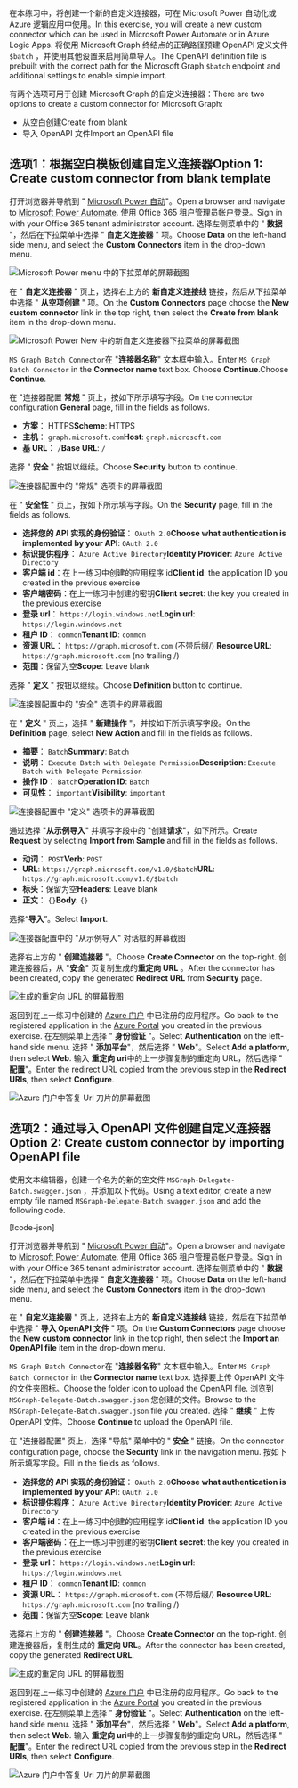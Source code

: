 <!-- markdownlint-disable MD002 MD041 -->

<span data-ttu-id="540e4-101">在本练习中，将创建一个新的自定义连接器，可在 Microsoft Power 自动化或 Azure 逻辑应用中使用。</span><span class="sxs-lookup"><span data-stu-id="540e4-101">In this exercise, you will create a new custom connector which can be used in Microsoft Power Automate or in Azure Logic Apps.</span></span> <span data-ttu-id="540e4-102">将使用 Microsoft Graph 终结点的正确路径预建 OpenAPI 定义文件 `$batch` ，并使用其他设置来启用简单导入。</span><span class="sxs-lookup"><span data-stu-id="540e4-102">The OpenAPI definition file is prebuilt with the correct path for the Microsoft Graph `$batch` endpoint and additional settings to enable simple import.</span></span>

<span data-ttu-id="540e4-103">有两个选项可用于创建 Microsoft Graph 的自定义连接器：</span><span class="sxs-lookup"><span data-stu-id="540e4-103">There are two options to create a custom connector for Microsoft Graph:</span></span>

- <span data-ttu-id="540e4-104">从空白创建</span><span class="sxs-lookup"><span data-stu-id="540e4-104">Create from blank</span></span>
- <span data-ttu-id="540e4-105">导入 OpenAPI 文件</span><span class="sxs-lookup"><span data-stu-id="540e4-105">Import an OpenAPI file</span></span>

## <a name="option-1-create-custom-connector-from-blank-template"></a><span data-ttu-id="540e4-106">选项1：根据空白模板创建自定义连接器</span><span class="sxs-lookup"><span data-stu-id="540e4-106">Option 1: Create custom connector from blank template</span></span>

<span data-ttu-id="540e4-107">打开浏览器并导航到 " [Microsoft Power 自动](https://flow.microsoft.com)"。</span><span class="sxs-lookup"><span data-stu-id="540e4-107">Open a browser and navigate to [Microsoft Power Automate](https://flow.microsoft.com).</span></span> <span data-ttu-id="540e4-108">使用 Office 365 租户管理员帐户登录。</span><span class="sxs-lookup"><span data-stu-id="540e4-108">Sign in with your Office 365 tenant administrator account.</span></span> <span data-ttu-id="540e4-109">选择左侧菜单中的 " **数据** "，然后在下拉菜单中选择 " **自定义连接器** " 项。</span><span class="sxs-lookup"><span data-stu-id="540e4-109">Choose **Data** on the left-hand side menu, and select the **Custom Connectors** item in the drop-down menu.</span></span>

![Microsoft Power menu 中的下拉菜单的屏幕截图](./images/custom-connectors.png)

<span data-ttu-id="540e4-111">在 " **自定义连接器** " 页上，选择右上方的 **新自定义连接线** 链接，然后从下拉菜单中选择 " **从空项创建** " 项。</span><span class="sxs-lookup"><span data-stu-id="540e4-111">On the **Custom Connectors** page choose the **New custom connector** link in the top right, then select the **Create from blank** item in the drop-down menu.</span></span>

![Microsoft Power New 中的新自定义连接器下拉菜单的屏幕截图](./images/new-connector.png)

<span data-ttu-id="540e4-113">`MS Graph Batch Connector`在 "**连接器名称**" 文本框中输入。</span><span class="sxs-lookup"><span data-stu-id="540e4-113">Enter `MS Graph Batch Connector` in the **Connector name** text box.</span></span> <span data-ttu-id="540e4-114">Choose **Continue**.</span><span class="sxs-lookup"><span data-stu-id="540e4-114">Choose **Continue**.</span></span>

<span data-ttu-id="540e4-115">在 "连接器配置 **常规** " 页上，按如下所示填写字段。</span><span class="sxs-lookup"><span data-stu-id="540e4-115">On the connector configuration **General** page, fill in the fields as follows.</span></span>

- <span data-ttu-id="540e4-116">**方案**： HTTPS</span><span class="sxs-lookup"><span data-stu-id="540e4-116">**Scheme**: HTTPS</span></span>
- <span data-ttu-id="540e4-117">**主机**： `graph.microsoft.com`</span><span class="sxs-lookup"><span data-stu-id="540e4-117">**Host**: `graph.microsoft.com`</span></span>
- <span data-ttu-id="540e4-118">**基 URL**： `/`</span><span class="sxs-lookup"><span data-stu-id="540e4-118">**Base URL**: `/`</span></span>

<span data-ttu-id="540e4-119">选择 " **安全** " 按钮以继续。</span><span class="sxs-lookup"><span data-stu-id="540e4-119">Choose **Security** button to continue.</span></span>

![连接器配置中的 "常规" 选项卡的屏幕截图](./images/general-tab.png)

<span data-ttu-id="540e4-121">在 " **安全性** " 页上，按如下所示填写字段。</span><span class="sxs-lookup"><span data-stu-id="540e4-121">On the **Security** page, fill in the fields as follows.</span></span>

- <span data-ttu-id="540e4-122">**选择您的 API 实现的身份验证**： `OAuth 2.0`</span><span class="sxs-lookup"><span data-stu-id="540e4-122">**Choose what authentication is implemented by your API**: `OAuth 2.0`</span></span>
- <span data-ttu-id="540e4-123">**标识提供程序**： `Azure Active Directory`</span><span class="sxs-lookup"><span data-stu-id="540e4-123">**Identity Provider**: `Azure Active Directory`</span></span>
- <span data-ttu-id="540e4-124">**客户端 id**：在上一练习中创建的应用程序 id</span><span class="sxs-lookup"><span data-stu-id="540e4-124">**Client id**: the application ID you created in the previous exercise</span></span>
- <span data-ttu-id="540e4-125">**客户端密码**：在上一练习中创建的密钥</span><span class="sxs-lookup"><span data-stu-id="540e4-125">**Client secret**: the key you created in the previous exercise</span></span>
- <span data-ttu-id="540e4-126">**登录 url**： `https://login.windows.net`</span><span class="sxs-lookup"><span data-stu-id="540e4-126">**Login url**: `https://login.windows.net`</span></span>
- <span data-ttu-id="540e4-127">**租户 ID**： `common`</span><span class="sxs-lookup"><span data-stu-id="540e4-127">**Tenant ID**: `common`</span></span>
- <span data-ttu-id="540e4-128">**资源 URL**： `https://graph.microsoft.com` (不带后缀/) </span><span class="sxs-lookup"><span data-stu-id="540e4-128">**Resource URL**: `https://graph.microsoft.com` (no trailing /)</span></span>
- <span data-ttu-id="540e4-129">**范围**：保留为空</span><span class="sxs-lookup"><span data-stu-id="540e4-129">**Scope**: Leave blank</span></span>

<span data-ttu-id="540e4-130">选择 " **定义** " 按钮以继续。</span><span class="sxs-lookup"><span data-stu-id="540e4-130">Choose **Definition** button to continue.</span></span>

![连接器配置中的 "安全" 选项卡的屏幕截图](./images/security-tab.png)

<span data-ttu-id="540e4-132">在 " **定义** " 页上，选择 " **新建操作** "，并按如下所示填写字段。</span><span class="sxs-lookup"><span data-stu-id="540e4-132">On the **Definition** page, select **New Action** and fill in the fields as follows.</span></span>

- <span data-ttu-id="540e4-133">**摘要**： `Batch`</span><span class="sxs-lookup"><span data-stu-id="540e4-133">**Summary**: `Batch`</span></span>
- <span data-ttu-id="540e4-134">**说明**： `Execute Batch with Delegate Permission`</span><span class="sxs-lookup"><span data-stu-id="540e4-134">**Description**: `Execute Batch with Delegate Permission`</span></span>
- <span data-ttu-id="540e4-135">**操作 ID**： `Batch`</span><span class="sxs-lookup"><span data-stu-id="540e4-135">**Operation ID**: `Batch`</span></span>
- <span data-ttu-id="540e4-136">**可见性**： `important`</span><span class="sxs-lookup"><span data-stu-id="540e4-136">**Visibility**: `important`</span></span>

![连接器配置中 "定义" 选项卡的屏幕截图](./images/definition-tab.png)

<span data-ttu-id="540e4-138">通过选择 "**从示例导入**" 并填写字段中的 "创建**请求**"，如下所示。</span><span class="sxs-lookup"><span data-stu-id="540e4-138">Create **Request** by selecting **Import from Sample** and fill in the fields as follows.</span></span>

- <span data-ttu-id="540e4-139">**动词**： `POST`</span><span class="sxs-lookup"><span data-stu-id="540e4-139">**Verb**: `POST`</span></span>
- <span data-ttu-id="540e4-140">**URL**: `https://graph.microsoft.com/v1.0/$batch`</span><span class="sxs-lookup"><span data-stu-id="540e4-140">**URL**: `https://graph.microsoft.com/v1.0/$batch`</span></span>
- <span data-ttu-id="540e4-141">**标头**：保留为空</span><span class="sxs-lookup"><span data-stu-id="540e4-141">**Headers**: Leave blank</span></span>
- <span data-ttu-id="540e4-142">**正文**： `{}`</span><span class="sxs-lookup"><span data-stu-id="540e4-142">**Body**: `{}`</span></span>

<span data-ttu-id="540e4-143">选择“**导入**”。</span><span class="sxs-lookup"><span data-stu-id="540e4-143">Select **Import**.</span></span>

![连接器配置中的 "从示例导入" 对话框的屏幕截图](./images/import-sample.png)

<span data-ttu-id="540e4-145">选择右上方的 " **创建连接器** "。</span><span class="sxs-lookup"><span data-stu-id="540e4-145">Choose **Create Connector** on the top-right.</span></span> <span data-ttu-id="540e4-146">创建连接器后，从 "**安全**" 页复制生成的**重定向 URL** 。</span><span class="sxs-lookup"><span data-stu-id="540e4-146">After the connector has been created, copy the generated **Redirect URL** from **Security** page.</span></span>

![生成的重定向 URL 的屏幕截图](./images/redirect-url.png)

<span data-ttu-id="540e4-148">返回到在上一练习中创建的 [Azure 门户](https://aad.portal.azure.com) 中已注册的应用程序。</span><span class="sxs-lookup"><span data-stu-id="540e4-148">Go back to the registered application in the [Azure Portal](https://aad.portal.azure.com) you created in the previous exercise.</span></span> <span data-ttu-id="540e4-149">在左侧菜单上选择 " **身份验证** "。</span><span class="sxs-lookup"><span data-stu-id="540e4-149">Select **Authentication** on the left-hand side menu.</span></span> <span data-ttu-id="540e4-150">选择 " **添加平台**"，然后选择 " **Web**"。</span><span class="sxs-lookup"><span data-stu-id="540e4-150">Select **Add a platform**, then select **Web**.</span></span> <span data-ttu-id="540e4-151">输入 **重定向 uri**中的上一步骤复制的重定向 URL，然后选择 " **配置**"。</span><span class="sxs-lookup"><span data-stu-id="540e4-151">Enter the redirect URL copied from the previous step in the **Redirect URIs**, then select **Configure**.</span></span>

![Azure 门户中答复 Url 刀片的屏幕截图](./images/update-app-reg.png)

## <a name="option-2-create-custom-connector-by-importing-openapi-file"></a><span data-ttu-id="540e4-153">选项2：通过导入 OpenAPI 文件创建自定义连接器</span><span class="sxs-lookup"><span data-stu-id="540e4-153">Option 2: Create custom connector by importing OpenAPI file</span></span>

<span data-ttu-id="540e4-154">使用文本编辑器，创建一个名为的新的空文件 `MSGraph-Delegate-Batch.swagger.json` ，并添加以下代码。</span><span class="sxs-lookup"><span data-stu-id="540e4-154">Using a text editor, create a new empty file named `MSGraph-Delegate-Batch.swagger.json` and add the following code.</span></span>

[!code-json[](../LabFiles/MSGraph-Delegate-Batch.swagger.json)]

<span data-ttu-id="540e4-155">打开浏览器并导航到 " [Microsoft Power 自动](https://flow.microsoft.com)"。</span><span class="sxs-lookup"><span data-stu-id="540e4-155">Open a browser and navigate to [Microsoft Power Automate](https://flow.microsoft.com).</span></span> <span data-ttu-id="540e4-156">使用 Office 365 租户管理员帐户登录。</span><span class="sxs-lookup"><span data-stu-id="540e4-156">Sign in with your Office 365 tenant administrator account.</span></span> <span data-ttu-id="540e4-157">选择左侧菜单中的 " **数据** "，然后在下拉菜单中选择 " **自定义连接器** " 项。</span><span class="sxs-lookup"><span data-stu-id="540e4-157">Choose **Data** on the left-hand side menu, and select the **Custom Connectors** item in the drop-down menu.</span></span>

<span data-ttu-id="540e4-158">在 " **自定义连接器** " 页上，选择右上方的 **新自定义连接线** 链接，然后在下拉菜单中选择 " **导入 OpenAPI 文件** " 项。</span><span class="sxs-lookup"><span data-stu-id="540e4-158">On the **Custom Connectors** page choose the **New custom connector** link in the top right, then select the **Import an OpenAPI file** item in the drop-down menu.</span></span>

<span data-ttu-id="540e4-159">`MS Graph Batch Connector`在 "**连接器名称**" 文本框中输入。</span><span class="sxs-lookup"><span data-stu-id="540e4-159">Enter `MS Graph Batch Connector` in the **Connector name** text box.</span></span> <span data-ttu-id="540e4-160">选择要上传 OpenAPI 文件的文件夹图标。</span><span class="sxs-lookup"><span data-stu-id="540e4-160">Choose the folder icon to upload the OpenAPI file.</span></span> <span data-ttu-id="540e4-161">浏览到 `MSGraph-Delegate-Batch.swagger.json` 您创建的文件。</span><span class="sxs-lookup"><span data-stu-id="540e4-161">Browse to the `MSGraph-Delegate-Batch.swagger.json` file you created.</span></span> <span data-ttu-id="540e4-162">选择 " **继续** " 上传 OpenAPI 文件。</span><span class="sxs-lookup"><span data-stu-id="540e4-162">Choose **Continue** to upload the OpenAPI file.</span></span>

<span data-ttu-id="540e4-163">在 "连接器配置" 页上，选择 "导航" 菜单中的 " **安全** " 链接。</span><span class="sxs-lookup"><span data-stu-id="540e4-163">On the connector configuration page, choose the **Security** link in the navigation menu.</span></span> <span data-ttu-id="540e4-164">按如下所示填写字段。</span><span class="sxs-lookup"><span data-stu-id="540e4-164">Fill in the fields as follows.</span></span>

- <span data-ttu-id="540e4-165">**选择您的 API 实现的身份验证**： `OAuth 2.0`</span><span class="sxs-lookup"><span data-stu-id="540e4-165">**Choose what authentication is implemented by your API**: `OAuth 2.0`</span></span>
- <span data-ttu-id="540e4-166">**标识提供程序**： `Azure Active Directory`</span><span class="sxs-lookup"><span data-stu-id="540e4-166">**Identity Provider**: `Azure Active Directory`</span></span>
- <span data-ttu-id="540e4-167">**客户端 id**：在上一练习中创建的应用程序 id</span><span class="sxs-lookup"><span data-stu-id="540e4-167">**Client id**: the application ID you created in the previous exercise</span></span>
- <span data-ttu-id="540e4-168">**客户端密码**：在上一练习中创建的密钥</span><span class="sxs-lookup"><span data-stu-id="540e4-168">**Client secret**: the key you created in the previous exercise</span></span>
- <span data-ttu-id="540e4-169">**登录 url**： `https://login.windows.net`</span><span class="sxs-lookup"><span data-stu-id="540e4-169">**Login url**: `https://login.windows.net`</span></span>
- <span data-ttu-id="540e4-170">**租户 ID**： `common`</span><span class="sxs-lookup"><span data-stu-id="540e4-170">**Tenant ID**: `common`</span></span>
- <span data-ttu-id="540e4-171">**资源 URL**： `https://graph.microsoft.com` (不带后缀/) </span><span class="sxs-lookup"><span data-stu-id="540e4-171">**Resource URL**: `https://graph.microsoft.com` (no trailing /)</span></span>
- <span data-ttu-id="540e4-172">**范围**：保留为空</span><span class="sxs-lookup"><span data-stu-id="540e4-172">**Scope**: Leave blank</span></span>

<span data-ttu-id="540e4-173">选择右上方的 " **创建连接器** "。</span><span class="sxs-lookup"><span data-stu-id="540e4-173">Choose **Create Connector** on the top-right.</span></span> <span data-ttu-id="540e4-174">创建连接器后，复制生成的 **重定向 URL**。</span><span class="sxs-lookup"><span data-stu-id="540e4-174">After the connector has been created, copy the generated **Redirect URL**.</span></span>

![生成的重定向 URL 的屏幕截图](./images/redirect-url.png)

<span data-ttu-id="540e4-176">返回到在上一练习中创建的 [Azure 门户](https://aad.portal.azure.com) 中已注册的应用程序。</span><span class="sxs-lookup"><span data-stu-id="540e4-176">Go back to the registered application in the [Azure Portal](https://aad.portal.azure.com) you created in the previous exercise.</span></span> <span data-ttu-id="540e4-177">在左侧菜单上选择 " **身份验证** "。</span><span class="sxs-lookup"><span data-stu-id="540e4-177">Select **Authentication** on the left-hand side menu.</span></span> <span data-ttu-id="540e4-178">选择 " **添加平台**"，然后选择 " **Web**"。</span><span class="sxs-lookup"><span data-stu-id="540e4-178">Select **Add a platform**, then select **Web**.</span></span> <span data-ttu-id="540e4-179">输入 **重定向 uri**中的上一步骤复制的重定向 URL，然后选择 " **配置**"。</span><span class="sxs-lookup"><span data-stu-id="540e4-179">Enter the redirect URL copied from the previous step in the **Redirect URIs**, then select **Configure**.</span></span>

![Azure 门户中答复 Url 刀片的屏幕截图](./images/update-app-reg.png)
